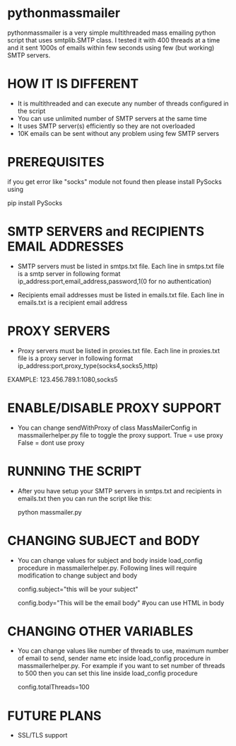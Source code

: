 # pythonmassmailer

pythonmassmailer is a very simple multithreaded mass emailing python script that uses smtplib.SMTP class. I tested it with 400 threads at a time and it sent 1000s of emails within few seconds using few (but working) SMTP servers.

HOW IT IS DIFFERENT
==================
- It is multithreaded and can execute any number of threads configured in the script
- You can use unlimited number of SMTP servers at the same time
- It uses SMTP server(s) efficiently so they are not overloaded
- 10K emails can be sent without any problem using few SMTP servers

PREREQUISITES
=============
if you get error like "socks" module not found then please install PySocks using

pip install PySocks

SMTP SERVERS and RECIPIENTS EMAIL ADDRESSES
===========================================
- SMTP servers must be listed in smtps.txt file. Each line in smtps.txt file is a smtp server in following format
ip_address:port,email_address,password,1(0 for no authentication)

- Recipients email addresses must be listed in emails.txt file. Each line in emails.txt is a recipient email address

PROXY SERVERS
=============
- Proxy servers must be listed in proxies.txt file. Each line in proxies.txt file is a proxy server in following format
ip_address:port,proxy_type(socks4,socks5,http)

EXAMPLE: 123.456.789.1:1080,socks5

ENABLE/DISABLE PROXY SUPPORT
============================
- You can change sendWithProxy of class MassMailerConfig in massmailerhelper.py file to toggle the proxy support.
    True = use proxy
    False = dont use proxy

RUNNING THE SCRIPT
==================
- After you have setup your SMTP servers in smtps.txt and recipients in emails.txt then you can run the script like this:

  python massmailer.py
  
CHANGING SUBJECT and BODY
=========================
- You can change values for subject and body inside load_config procedure in massmailerhelper.py. Following lines will require modification to change subject and body

  config.subject="this will be your subject"
  
  config.body="This will be the email body" #you can use HTML in body

CHANGING OTHER VARIABLES
========================
- You can change values like number of threads to use, maximum number of email to send, sender name etc inside load_config procedure in massmailerhelper.py. For example if you want to set number of threads to 500 then you can set this line inside load_config procedure

  config.totalThreads=100
  
FUTURE PLANS
============
- SSL/TLS support
